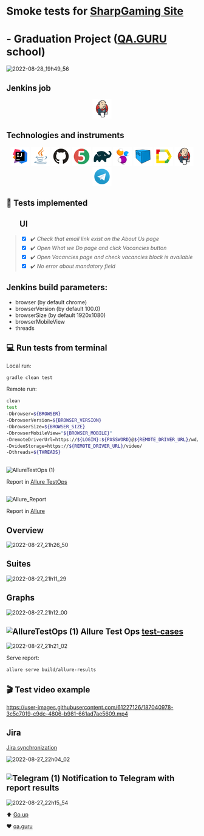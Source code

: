 # Smoke tests for [SharpGaming Site](https://www.sharpgaming.com/) 
# - Graduation Project ([QA.GURU](https://qa.guru/) school)
<p align="center">

![2022-08-28_19h49_56](https://user-images.githubusercontent.com/61227126/187082864-205fc0e1-135f-477a-b59b-ec897b0000b5.png)


## Jenkins job
<p align="center">
<a href="https://jenkins.autotests.cloud/job/SharpGamingSmokeTests/"><img src="src/images/logo/Jenkins.svg" width="50" height="50"  alt="Jenkins" title="Jenkins"/></a>
<p>
                                                               
## Technologies and instruments
<p align="center">
<a href="https://www.jetbrains.com/idea/"><img src="src/images/logo/Idea.svg" width="50" height="50"  alt="IDEA" title="IntelliJ IDEA"/></a>
<a href="https://www.java.com/"><img src="src/images/logo/Java.svg" width="50" height="50"  alt="Java" title="Java"/></a>
<a href="https://github.com/"><img src="src/images/logo/GitHub.svg" width="50" height="50"  alt="Github" title="GitHub"/></a>
<a href="https://junit.org/junit5/"><img src="src/images/logo/Junit5.svg" width="50" height="50"  alt="JUnit 5" title="JUnit 5"/></a>
<a href="https://gradle.org/"><img src="src/images/logo/Gradle.svg" width="50" height="50"  alt="Gradle" title="Gradle"/></a>
<a href="https://selenide.org/"><img src="src/images/logo/Selenide.svg" width="50" height="50"  alt="Selenide" title="Selenide"/></a>
<a href="https://aerokube.com/selenoid/"><img src="src/images/logo/Selenoid.svg" width="50" height="50"  alt="Selenoid" title="Selenoid"/></a>
<a href="https://github.com/allure-framework/allure2"><img src="src/images/logo/Allure.svg" width="50" height="50"  alt="Allure" title="Allure"/></a>
<a href="https://www.jenkins.io/"><img src="src/images/logo/Jenkins.svg" width="50" height="50"  alt="Jenkins" title="Jenkins"/></a>
<a href="https://web.telegram.org/"><img width="50" height="50"  alt="Telegram" src="src/images\logo\Telegram.svg" title="Telegram"></a>
</p>

## :bookmark_tabs: Tests implemented

## &nbsp;&nbsp;&nbsp;&nbsp;&nbsp;&nbsp; UI

> - [x] :heavy_check_mark: *Check that email link exist on the About Us page*
> - [x] :heavy_check_mark: *Open What we Do page and click Vacancies button*
> - [x] :heavy_check_mark: *Open Vacancies page and check vacancies block is available*
> - [x] :heavy_check_mark: *No error about mandatory field*

## Jenkins build parameters:

- browser (by default chrome)
- browserVersion (by default 100.0)
- browserSize (by default 1920x1080)
- browserMobileView
- threads

## :computer: Run tests from terminal

Local run:
```bash
gradle clean test
```

Remote run:
```bash
clean
test
-Dbrowser=${BROWSER}
-DbrowserVersion=${BROWSER_VERSION}
-DbrowserSize=${BROWSER_SIZE}
-DbrowserMobileView="${BROWSER_MOBILE}"
-DremoteDriverUrl=https://${LOGIN}:${PASSWORD}@${REMOTE_DRIVER_URL}/wd/hub/
-DvideoStorage=https://${REMOTE_DRIVER_URL}/video/
-Dthreads=${THREADS}
```

##
![AllureTestOps (1)](https://user-images.githubusercontent.com/61227126/178105147-0d813199-d937-436f-afcb-2f80e941ccaf.png)
<p></a> Report in <a target="_blank" href="https://allure.autotests.cloud/launch/15463">Allure TestOps</a><p>
 
##
![Allure_Report](https://user-images.githubusercontent.com/61227126/178105175-54c2a093-f0f3-4212-bcc7-2343399d33ba.png)
<p></a> Report in <a target="_blank" href="https://jenkins.autotests.cloud/job/SharpGamingSmokeTests/6/allure/">Allure</a><p>

## Overview
![2022-08-27_21h26_50](https://user-images.githubusercontent.com/61227126/187041308-0abc16c8-9fee-4a38-8de9-cb6413e48bd2.png)

## Suites
![2022-08-27_21h11_29](https://user-images.githubusercontent.com/61227126/187040788-f4dd845a-8fc1-4f1d-acba-f056aa946eeb.png)

## Graphs
![2022-08-27_21h12_00](https://user-images.githubusercontent.com/61227126/187040813-7b974f4f-3e00-44d8-b343-12bde18350aa.png)
  
## ![AllureTestOps (1)](https://user-images.githubusercontent.com/61227126/177992986-b5498dfb-8e67-4e40-a355-afb590f616a8.png) Allure Test Ops [test-cases](https://allure.autotests.cloud/project/1553/test-cases?treeId=0)
![2022-08-27_21h21_02](https://user-images.githubusercontent.com/61227126/187041223-7a86c458-ddda-4f54-91d0-9e67561381be.png)

Serve report:
```bash
allure serve build/allure-results
```

## :clapper: Test video example
https://user-images.githubusercontent.com/61227126/187040978-3c5c7019-c9dc-4806-b981-661ad7ae5609.mp4

## Jira
<p></a><a target="_blank" href="https://jira.autotests.cloud/browse/AUTO-1325">Jira synchronization</a><p>
  
![2022-08-27_22h04_02](https://user-images.githubusercontent.com/61227126/187042577-002567bf-57ec-4cf2-9be3-ee3d0ad2fb38.png)

## ![Telegram (1)](https://user-images.githubusercontent.com/61227126/177992751-b5d98d08-29ee-4f20-98ff-8cbacdba530c.png) Notification to Telegram with report results 
![2022-08-27_22h15_54](https://user-images.githubusercontent.com/61227126/187042987-3308f7b9-8ca0-4df0-abd5-d0b4b8a0fe3e.png)

:arrow_up: [Go up](#lift)
 
:heart: <a target="_blank" href="https://qa.guru">qa.guru</a><br/>
